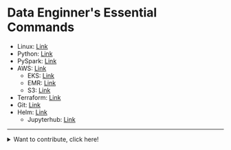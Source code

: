 # Data Enginner's Essential Commands

* Linux: [Link](Linux.md)
* Python: [Link](Python.md)
* PySpark: [Link](PySpark.md)
* AWS: [Link](AWS)
    * EKS: [Link](AWS/EKS.md)
    * EMR: [Link](AWS/EMR.md)
    * S3: [Link](AWS/S3.md)
* Terraform: [Link](terraform.md)
* Git: [Link](Git.md)
* Helm: [Link](Helm)
    * Jupyterhub: [Link](Helm/Jupyterhub.md)

---   
<details><summary>Want to contribute, click here!</summary>
<p>

* The commands should not be copy-pasted from any source
* Only add those commands that you use more frequently but may be unknown to other developers

Example: `pwd`, `ls` e.t.c., are not allowed
* Follow the structure and don't forget to embed any reference links either in heading or command description
    * Put it inside a directory if applicable
    * Give a proper heading
    * Use block code or inline code markdown script to embed commands
* If the command heading is not sufficent to explain the uses, give 1 liner explanation with an example
* [Cheat Sheet](https://github.com/adam-p/markdown-here/wiki/Markdown-Here-Cheatsheet#code)
</p>
</details>
